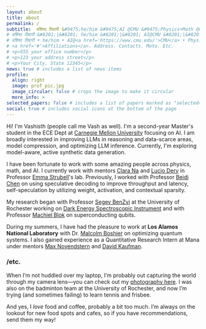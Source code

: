 ```yaml
---
layout: about
title: about
permalink: / 
subtitle:  वशिष्ठ तिवारी &#9475;he/him &#9475;AI @CMU &#9475;Physics+Math @UofR
# वशिष्ठ तिवारी &#8201;|&#8201; he/him &#8201;|&#8201; AI@CMU &#8201;|&#8201; Physics+Math @UofR
# वशिष्ठ तिवारी • he/him • AI@<a href='https://www.cmu.edu/'>CMU</a> • Physics+Math @<a href='https://www.rochester.edu/'>UofR</a>
# <a href='#'>Affiliations</a>. Address. Contacts. Moto. Etc.
# <p>555 your office number</p>
# <p>123 your address street</p>
# <p>Your City, State 12345</p>
news: true # includes a list of news items
profile:
  align: right
  image: prof_pic.jpg
  image_circular: false # crops the image to make it circular
  more_info: >
selected_papers: false # includes a list of papers marked as "selected={true}"
social: true # includes social icons at the bottom of the page
---
```


Hi! I'm Vashisth (people call me Vash as well). I'm a second-year Master's student in the ECE Dept at <a href='https://www.cmu.edu/'>  Carnegie Mellon University</a> focusing on AI. I am broadly interested in improving LLMs in reasoning and data-scarce areas, model compression, and optimizing LLM inference. Currently, I'm exploring model-aware, active synthetic data generation.

I have been fortunate to work with some amazing people across physics, math, and AI. I currently work with mentors [Clara Na](https://clarasna.com/) and [Lucio Dery](https://ldery.github.io/#) in Professor [Emma Strubell](https://strubell.github.io/)'s lab. Previously, I worked with Professor [Beidi Chen](https://www.andrew.cmu.edu/user/beidic/) on using speculative decoding to improve throughput and latency, self-speculation by utilizing weight, activation, and contextual sparsity. 

My research began with Professor [Segev BenZvi](https://www.pas.rochester.edu/~sybenzvi/) at the University of Rochester working on [Dark Energy Spectroscopic Instrument](https://www.desi.lbl.gov) and with Professor [Machiel Blok](https://labsites.rochester.edu/bloklab/team/)  on superconducting qubits.
 <!-- where I worked on ML algorithms to identify supernovae in the Dark Energy Spectroscopic Instrument. I also worked with Professor [Machiel Blok](https://labsites.rochester.edu/bloklab/team/) on quantifying noise in super conducting qubits. -->

During my summers, I have had the pleasure to work at **Los Alamos National Laboratory** with Dr. [Malcolm Boshier](https://www.matterwaveoptics.eu/FOMO2024/malcolm-boshier/) on optimizing quantum systems. I also gained experience as a Quantitative Research Intern at Mana under mentors [Max Novendstern](https://www.linkedin.com/in/maxnovendstern/) and [David Kaufman](https://www.linkedin.com/in/davidwkaufman/).

### /etc. <!--Change this section name if you think of something better. Professor Emma uses /etc, so maybe use that for inspiration-->  
When I’m not huddled over my laptop, I’m probably out capturing the world through my camera lens—you can check out my <a href="https://vashisthtiwari.myportfolio.com/">photography here</a>. I was also on the badminton team at the University of Rochester, and now I’m trying (and sometimes failing) to learn tennis and frisbee.

And yes, I <em>love</em> food and coffee, probably a bit too much. I’m always on the lookout for new food spots and cafes, so if you have recommendations, send them my way!

<!-- 
Write your biography here. Tell the world about yourself. Link to your favorite [subreddit](http://reddit.com). You can put a picture in, too. The code is already in, just name your picture `prof_pic.jpg` and put it in the `img/` folder.

Put your address / P.O. box / other info right below your picture. You can also disable any of these elements by editing `profile` property of the YAML header of your `_pages/about.md`. Edit `_bibliography/papers.bib` and Jekyll will render your [publications page](/al-folio/publications/) automatically.

Link to your social media connections, too. This theme is set up to use [Font Awesome icons](https://fontawesome.com/) and [Academicons](https://jpswalsh.github.io/academicons/), like the ones below. Add your Facebook, Twitter, LinkedIn, Google Scholar, or just disable all of them. -->
